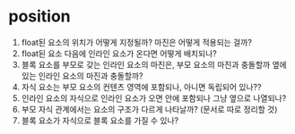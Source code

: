 # position

1. float된 요소의 위치가 어떻게 지정될까? 마진은 어떻게 적용되는 걸까?
2. float된 요소 다음에 인라인 요소가 온다면 어떻게 배치되나?
3. 블록 요소를 부모로 갖는 인라인 요소의 마진은, 부모 요소의 마진과 충돌할까 옆에 있는 인라인 요소의 마진과 충돌할까?
4. 자식 요소는 부모 요소의 컨텐츠 영역에 포함되나, 아니면 독립되어 있나??
5. 인라인 요소의 자식으로 인라인 요소가 오면 안에 포함되나 그냥 옆으로 나열되나?
6. 부모 자식 관계에서는 요소의 구조가 다르게 나타날까? (문서로 따로 정리할 것)
7. 블록 요소가 자식으로 블록 요소를 가질 수 있나?